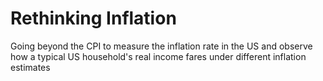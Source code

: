 # Rethinking Inflation
Going beyond the CPI to measure the inflation rate in the US and observe how a typical US household's real income fares under different inflation estimates
